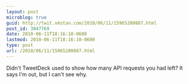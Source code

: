 ```yaml
---
layout: post
microblog: true
guid: http://twit.vmstan.com/2010/06/11/15965200887.html
post_id: 3047769
date: 2010-06-11T18:16:10-0600
lastmod: 2010-06-11T18:16:10-0600
type: post
url: /2010/06/11/15965200887.html
---
```

Didn't TweetDeck used to show how many API requests you had left? It says I'm out, but I can't see why.
